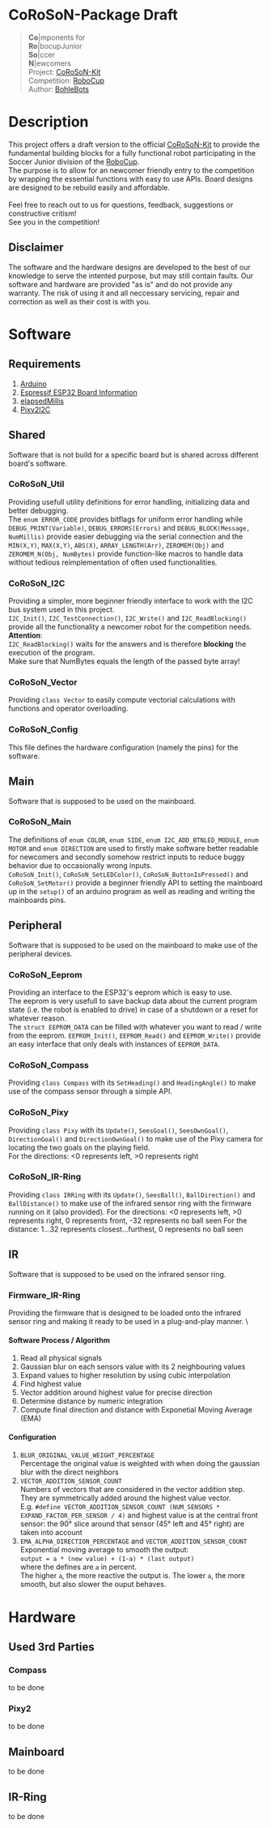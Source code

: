 # CoRoSoN-Package Draft
>**Co**|mponents for \
>**Ro**|bocupJunior \
>**So**|ccer \
> **N**|ewcomers \
> Project: [CoRoSoN-Kit](https://github.com/CoRoSoN-Kit/) \
> Competition: [RoboCup](https://www.robocup.org) \
> Author: [BohleBots](https://www.bohlebots.de)



# Description
This project offers a draft version to the official [CoRoSoN-Kit](https://github.com/CoRoSoN-Kit/) to provide the fundamental building blocks for a fully functional robot participating in the Soccer Junior division of the [RoboCup](https://www.robocup.org). \
The purpose is to allow for an newcomer friendly entry to the competition by wrapping the essential functions with easy to use APIs. Board designs are designed to be rebuild easily and affordable. \
\
Feel free to reach out to us for questions, feedback, suggestions or constructive critism! \
See you in the competition!

## Disclaimer
The software and the hardware designs are developed to the best of our knowledge to serve the intented purpose, but may still contain faults. Our software and hardware are provided "as is" and do not provide any warranty. The risk of using it and all neccessary servicing, repair and correction as well as their cost is with you.



# Software
## Requirements
1. [Arduino](https://www.arduino.cc/)
2. [Espressif ESP32 Board Information](https://github.com/espressif/arduino-esp32)
3. [elapsedMillis](https://github.com/pfeerick/elapsedMillis/wiki)
4. [Pixy2I2C](https://github.com/charmedlabs/pixy2/blob/master/src/host/arduino/libraries/Pixy2/Pixy2I2C.h)


## Shared
Software that is not build for a specific board but is shared across different board's software.

### CoRoSoN_Util
Providing usefull utility definitions for error handling, initializing data and better debugging. \
The `enum ERROR_CODE` provides bitflags for uniform error handling while `DEBUG_PRINT(Variable)`, `DEBUG_ERRORS(Errors)` and `DEBUG_BLOCK(Message, NumMillis)` provide easier debugging via the serial connection and the `MIN(X,Y)`, `MAX(X,Y)`, `ABS(X)`, `ARRAY_LENGTH(Arr)`, `ZEROMEM(Obj)` and `ZEROMEM_N(Obj, NumBytes)` provide function-like macros to handle data without tedious reimplementation of often used functionalities.

### CoRoSoN_I2C
Providing a simpler, more beginner friendly interface to work with the I2C bus system used in this project. \
`I2C_Init()`, `I2C_TestConnection()`, `I2C_Write()` and `I2C_ReadBlocking()` provide all the functionality a newcomer robot for the competition needs. \
**Attention**: \
`I2C_ReadBlocking()` waits for the answers and is therefore **blocking** the execution of the program. \
Make sure that NumBytes equals the length of the passed byte array!

### CoRoSoN_Vector
Providing `class Vector` to easily compute vectorial calculations with functions and operator overloading.

### CoRoSoN_Config
This file defines the hardware configuration (namely the pins) for the software.


## Main
Software that is supposed to be used on the mainboard.
### CoRoSoN_Main
The definitions of `enum COLOR`, `enum SIDE`, `enum I2C_ADD_BTNLED_MODULE`, `enum MOTOR` and `enum DIRECTION` are used to firstly make software better readable for newcomers and secondly somehow restrict inputs to reduce buggy behavior due to occasionally wrong inputs. \
`CoRoSoN_Init()`, `CoRoSoN_SetLEDColor()`, `CoRoSoN_ButtonIsPressed()` and `CoRoSoN_SetMotor()` provide a beginner friendly API to setting the mainboard up in the `setup()` of an arduino program as well as reading and writing the mainboards pins.

## Peripheral
Software that is supposed to be used on the mainboard to make use of the peripheral devices.
### CoRoSoN_Eeprom
Providing an interface to the ESP32's eeprom which is easy to use.\
The eeprom is very usefull to save backup data about the current program state (i.e. the robot is enabled to drive) in case of a shutdown or a reset for whatever reason.\
The `struct EEPROM_DATA` can be filled with whatever you want to read / write from the eeprom.
`EEPROM_Init()`, `EEPROM_Read()` and `EEPROM_Write()` provide an easy interface that only deals with instances of `EEPROM_DATA`.

### CoRoSoN_Compass
Providing `class Compass` with its `SetHeading()` and `HeadingAngle()` to make use of the compass sensor through a simple API.

### CoRoSoN_Pixy
Providing `class Pixy` with its `Update()`, `SeesGoal()`, `SeesOwnGoal()`, `DirectionGoal()` and `DirectionOwnGoal()` to make use of the Pixy camera for locating the two goals on the playing field. \
For the directions: <0 represents left, >0 represents right

### CoRoSoN_IR-Ring
Providing `class IRRing` with its `Update()`, `SeesBall()`, `BallDirection()` and `BallDistance()` to make use of the infrared sensor ring with the firmware running on it (also provided).
For the directions: <0 represents left, >0 represents right, 0 represents front, -32 represents no ball seen
For the distance: 1...32 represents closest...furthest, 0 represents no ball seen


## IR
Software that is supposed to be used on the infrared sensor ring.
### Firmware_IR-Ring
Providing the firmware that is designed to be loaded onto the infrared sensor ring and making it ready to be used in a plug-and-play manner. \
#### Software Process / Algorithm
1. Read all physical signals
2. Gaussian blur on each sensors value with its 2 neighbouring values
3. Expand values to higher resolution by using cubic interpolation
4. Find highest value
5. Vector addition around highest value for precise direction
6. Determine distance by numeric integration
7. Compute final direction and distance with Exponetial Moving Average (EMA)
#### Configuration
1. `BLUR_ORIGINAL_VALUE_WEIGHT_PERCENTAGE` \
Percentage the original value is weighted with when doing the gaussian blur with the direct neighbors
2. `VECTOR_ADDITION_SENSOR_COUNT` \
Numbers of vectors that are considered in the vector addition step. \
They are symmetrically added around the highest value vector. \
E.g. `#define VECTOR_ADDITION_SENSOR_COUNT (NUM_SENSORS * EXPAND_FACTOR_PER_SENSOR / 4)` and highest value is at the central front sensor: the 90° slice around that sensor (45° left and 45° right) are taken into account
3. `EMA_ALPHA_DIRECTION_PERCENTAGE` and `VECTOR_ADDITION_SENSOR_COUNT` \
Exponential moving average to smooth the output: \
`output = a * (new value) + (1-a) * (last output)` \
where the defines are `a` in percent. \
The higher `a`, the more reactive the output is. The lower `a`, the more smooth, but also slower the ouput behaves.


# Hardware
## Used 3rd Parties
### Compass
to be done

### Pixy2
to be done


## Mainboard
to be done


## IR-Ring
to be done